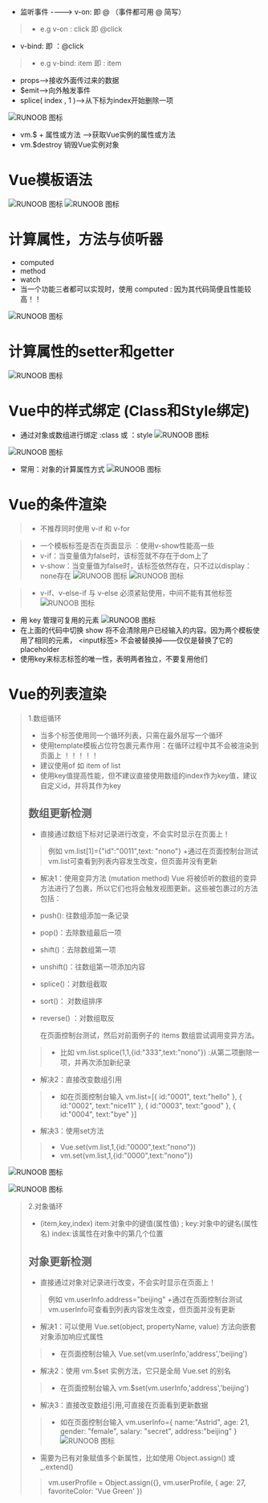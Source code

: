 + 监听事件 ----> v-on:  即 @ （事件都可用 @ 简写）
> + e.g     v-on : click 即  @click
+ v-bind: 即 ：@click
> + e.g     v-bind: item 即  : item
+ props-->接收外面传过来的数据
+ $emit-->向外触发事件
+ splice( index , 1 )-->从下标为index开始删除一项
  
 ![RUNOOB 图标](./picture/vue_004.PNG)
+ vm.$ + 属性或方法   -->获取Vue实例的属性或方法
+ vm.$destroy 销毁Vue实例对象

# Vue模板语法
![RUNOOB 图标](./picture/vue_007.PNG)
![RUNOOB 图标](./picture/vue_007_1.PNG)

# 计算属性，方法与侦听器
+ computed
+ method 
+ watch
+ 当一个功能三者都可以实现时，使用 computed : 因为其代码简便且性能较高！！

![RUNOOB 图标](./picture/vue_008.PNG)

# 计算属性的setter和getter
![RUNOOB 图标](./picture/vue_009.PNG)

# Vue中的样式绑定 (Class和Style绑定)
+ 通过对象或数组进行绑定 :class 或 ：style
![RUNOOB 图标](./picture/vue_010_1.PNG)

![RUNOOB 图标](./picture/vue_010_2.PNG)

+ 常用：对象的计算属性方式
![RUNOOB 图标](./picture/vue_010_3.PNG)  

# Vue的条件渲染
> + 不推荐同时使用 v-if 和 v-for

> + 一个模板标签是否在页面显示 ：使用v-show性能高一些
> + v-if：当变量值为false时，该标签就不存在于dom上了
> + v-show：当变量值为false时，该标签依然存在，只不过以display：none存在
![RUNOOB 图标](./picture/v-if与v-show.PNG) 
![RUNOOB 图标](./picture/vue_011_1.PNG)

> + v-if、v-else-if 与 v-else 必须紧贴使用，中间不能有其他标签
![RUNOOB 图标](./picture/vue_011_2.PNG)

+ 用 key 管理可复用的元素
 ![RUNOOB 图标](./picture/vue_011_3.PNG)
+ 在上面的代码中切换 show 将不会清除用户已经输入的内容。因为两个模板使用了相同的元素，
  <input标签> 不会被替换掉——仅仅是替换了它的 placeholder
+ 使用key来标志标签的唯一性，表明两者独立，不要复用他们

# Vue的列表渲染
> 1.数组循环
> + 当多个标签使用同一个循环列表，只需在最外层写一个循环
> + 使用template模板占位符包裹元素作用：在循环过程中其不会被渲染到页面上  ！！！！！
> + 建议使用of 如 item of list
> + 使用key值提高性能，但不建议直接使用数组的index作为key值，建议自定义id，并将其作为key 
> ## 数组更新检测
> + 直接通过数组下标对记录进行改变，不会实时显示在页面上！
> > 例如 vm.list[1]={"id":"0011",text: "nono"} 
> > +通过在页面控制台测试vm.list可查看到列表内容发生改变，但页面并没有更新
> + 解决1：使用变异方法 (mutation method)
Vue 将被侦听的数组的变异方法进行了包裹，所以它们也将会触发视图更新。这些被包裹过的方法包括：
> + push(): 往数组添加一条记录
> + pop()：去除数组最后一项
> + shift()：去除数组第一项
> + unshift()：往数组第一项添加内容
> + splice()：对数组截取
> + sort()： 对数组排序
> + reverse() ：对数组取反
> 
>    在页面控制台测试，然后对前面例子的 items 数组尝试调用变异方法。
> > + 比如 vm.list.splice(1,1,{id:"333",text:"nono"}) :从第二项删除一项，并再次添加新纪录
> 
> + 解决2：直接改变数组引用 
> > + 如在页面控制台输入 vm.list=[{
                        id:"0001",
                        text:"hello"
                    }, {
                        id:"0002",
                        text:"nice11"
                    }, {
                        id:"0003",
                        text:"good"
                    }, {
                        id:"0004",
                        text:"bye"
                    }]
> + 解决3：使用set方法
> > + Vue.set(vm.list,1,{id:"0000",text:"nono"})
> > + vm.set(vm.list,1,{id:"0000",text:"nono"})

 ![RUNOOB 图标](./picture/vue_012_1.PNG)

 ![RUNOOB 图标](./picture/vue_012_3.PNG)

> 2.对象循环
> + (item,key,index)  item:对象中的键值(属性值) ; key:对象中的键名(属性名) index:该属性在对象中的第几个位置
> ## 对象更新检测
> + 直接通过对象对记录进行改变，不会实时显示在页面上！
> > 例如 vm.userInfo.address="beijing"
> > +通过在页面控制台测试vm.userInfo可查看到列表内容发生改变，但页面并没有更新
> + 解决1：可以使用 Vue.set(object, propertyName, value) 方法向嵌套对象添加响应式属性
> > + 在页面控制台输入 Vue.set(vm.userInfo,'address','beijing')
> + 解决2：使用 vm.$set 实例方法，它只是全局 Vue.set 的别名
> >  + 在页面控制台输入 vm.$set(vm.userInfo,'address','beijing')
> + 解决3：直接改变数组引用,可直接在页面看到更新数据
> > + 如在页面控制台输入 vm.userInfo={
                        name:"Astrid",
                        age: 21,
                        gender: "female",
                        salary: "secret",
                        address:"beijing"
                    }
 ![RUNOOB 图标](./picture/vue_012_2.PNG)
 > + 需要为已有对象赋值多个新属性，比如使用 Object.assign() 或 _.extend()
 > > vm.userProfile = Object.assign({}, vm.userProfile, {
     age: 27,
     favoriteColor: 'Vue Green'
     })